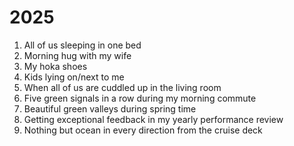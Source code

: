 # 2025

1. All of us sleeping in one bed
2. Morning hug with my wife
3. My hoka shoes
4. Kids lying on/next to me
5. When all of us are cuddled up in the living room
6. Five green signals in a row during my morning commute 
7. Beautiful green valleys during spring time
8. Getting exceptional feedback in my yearly performance review
9. Nothing but ocean in every direction from the cruise deck

